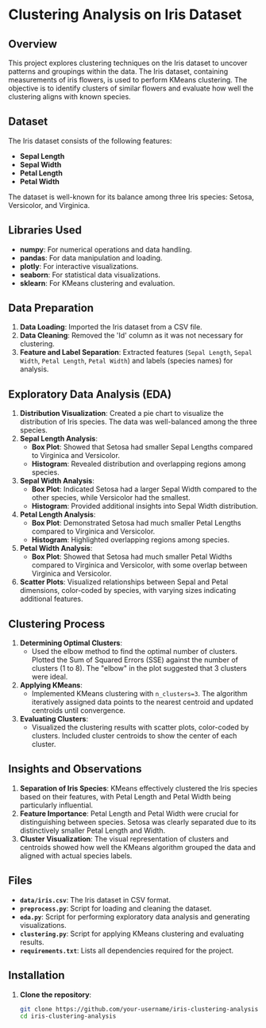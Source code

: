 # Clustering Analysis on Iris Dataset

## Overview
This project explores clustering techniques on the Iris dataset to uncover patterns and groupings within the data. The Iris dataset, containing measurements of iris flowers, is used to perform KMeans clustering. The objective is to identify clusters of similar flowers and evaluate how well the clustering aligns with known species.

## Dataset
The Iris dataset consists of the following features:
- **Sepal Length**
- **Sepal Width**
- **Petal Length**
- **Petal Width**

The dataset is well-known for its balance among three Iris species: Setosa, Versicolor, and Virginica.

## Libraries Used
- **numpy**: For numerical operations and data handling.
- **pandas**: For data manipulation and loading.
- **plotly**: For interactive visualizations.
- **seaborn**: For statistical data visualizations.
- **sklearn**: For KMeans clustering and evaluation.

## Data Preparation
1. **Data Loading**: Imported the Iris dataset from a CSV file.
2. **Data Cleaning**: Removed the 'Id' column as it was not necessary for clustering.
3. **Feature and Label Separation**: Extracted features (`Sepal Length`, `Sepal Width`, `Petal Length`, `Petal Width`) and labels (species names) for analysis.

## Exploratory Data Analysis (EDA)
1. **Distribution Visualization**: Created a pie chart to visualize the distribution of Iris species. The data was well-balanced among the three species.
2. **Sepal Length Analysis**: 
   - **Box Plot**: Showed that Setosa had smaller Sepal Lengths compared to Virginica and Versicolor.
   - **Histogram**: Revealed distribution and overlapping regions among species.
3. **Sepal Width Analysis**: 
   - **Box Plot**: Indicated Setosa had a larger Sepal Width compared to the other species, while Versicolor had the smallest.
   - **Histogram**: Provided additional insights into Sepal Width distribution.
4. **Petal Length Analysis**: 
   - **Box Plot**: Demonstrated Setosa had much smaller Petal Lengths compared to Virginica and Versicolor.
   - **Histogram**: Highlighted overlapping regions among species.
5. **Petal Width Analysis**: 
   - **Box Plot**: Showed that Setosa had much smaller Petal Widths compared to Virginica and Versicolor, with some overlap between Virginica and Versicolor.
6. **Scatter Plots**: Visualized relationships between Sepal and Petal dimensions, color-coded by species, with varying sizes indicating additional features.

## Clustering Process
1. **Determining Optimal Clusters**: 
   - Used the elbow method to find the optimal number of clusters. Plotted the Sum of Squared Errors (SSE) against the number of clusters (1 to 8). The "elbow" in the plot suggested that 3 clusters were ideal.
2. **Applying KMeans**: 
   - Implemented KMeans clustering with `n_clusters=3`. The algorithm iteratively assigned data points to the nearest centroid and updated centroids until convergence.
3. **Evaluating Clusters**: 
   - Visualized the clustering results with scatter plots, color-coded by clusters. Included cluster centroids to show the center of each cluster.

## Insights and Observations
1. **Separation of Iris Species**: KMeans effectively clustered the Iris species based on their features, with Petal Length and Petal Width being particularly influential.
2. **Feature Importance**: Petal Length and Petal Width were crucial for distinguishing between species. Setosa was clearly separated due to its distinctively smaller Petal Length and Width.
3. **Cluster Visualization**: The visual representation of clusters and centroids showed how well the KMeans algorithm grouped the data and aligned with actual species labels.

## Files
- **`data/iris.csv`**: The Iris dataset in CSV format.
- **`preprocess.py`**: Script for loading and cleaning the dataset.
- **`eda.py`**: Script for performing exploratory data analysis and generating visualizations.
- **`clustering.py`**: Script for applying KMeans clustering and evaluating results.
- **`requirements.txt`**: Lists all dependencies required for the project.

## Installation
1. **Clone the repository**:
   ```bash
   git clone https://github.com/your-username/iris-clustering-analysis.git
   cd iris-clustering-analysis
